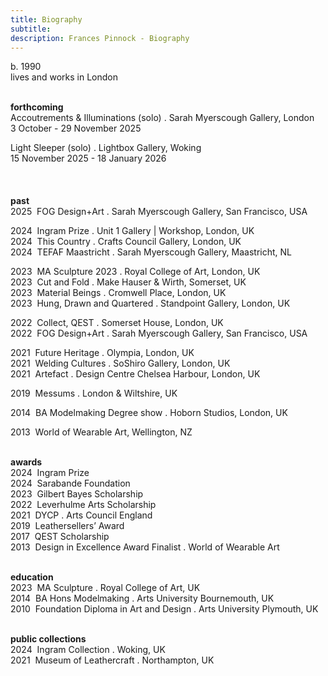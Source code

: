 ```yaml
---
title: Biography
subtitle: 
description: Frances Pinnock - Biography
---  
```

b. 1990  
lives and works in London  
<br />    

**forthcoming**  
Accoutrements & Illuminations (solo) . Sarah Myerscough Gallery, London  
3 October - 29 November 2025

Light Sleeper (solo) . Lightbox Gallery, Woking  
15 November 2025 - 18 January 2026  
<br /> 
<br />  
**past**  
2025&nbsp;&nbsp;FOG Design+Art . Sarah Myerscough Gallery, San Francisco, USA  

2024&nbsp;&nbsp;Ingram Prize . Unit 1 Gallery | Workshop, London, UK  
2024&nbsp;&nbsp;This Country . Crafts Council Gallery, London, UK  
2024&nbsp;&nbsp;TEFAF Maastricht . Sarah Myerscough Gallery, Maastricht, NL  

2023&nbsp;&nbsp;MA Sculpture 2023 . Royal College of Art, London, UK  
2023&nbsp;&nbsp;Cut and Fold . Make Hauser & Wirth, Somerset, UK  
2023&nbsp;&nbsp;Material Beings . Cromwell Place, London, UK  
2023&nbsp;&nbsp;Hung, Drawn and Quartered . Standpoint Gallery, London, UK    

2022&nbsp;&nbsp;Collect, QEST . Somerset House, London, UK  
2022&nbsp;&nbsp;FOG Design+Art . Sarah Myerscough Gallery, San Francisco, USA  

2021&nbsp;&nbsp;Future Heritage . Olympia, London, UK  
2021&nbsp;&nbsp;Welding Cultures . SoShiro Gallery, London, UK  
2021&nbsp;&nbsp;Artefact . Design Centre Chelsea Harbour, London, UK  

2019&nbsp;&nbsp;Messums . London & Wiltshire, UK  

2014&nbsp;&nbsp;BA Modelmaking Degree show . Hoborn Studios, London, UK  

2013&nbsp;&nbsp;World of Wearable Art, Wellington, NZ  
<br />  

**awards**  
2024&nbsp;&nbsp;Ingram Prize  
2024&nbsp;&nbsp;Sarabande Foundation  
2023&nbsp;&nbsp;Gilbert Bayes Scholarship  
2022&nbsp;&nbsp;Leverhulme Arts Scholarship  
2021&nbsp;&nbsp;DYCP . Arts Council England  
2019&nbsp;&nbsp;Leathersellers’ Award  
2017&nbsp;&nbsp;QEST Scholarship  
2013&nbsp;&nbsp;Design in Excellence Award Finalist . World of Wearable Art  
<br />  

**education**  
2023&nbsp;&nbsp;MA Sculpture . Royal College of Art, UK  
2014&nbsp;&nbsp;BA Hons Modelmaking . Arts University Bournemouth, UK  
2010&nbsp;&nbsp;Foundation Diploma in Art and Design . Arts University Plymouth, UK  
<br />

**public collections**  
2024&nbsp;&nbsp;Ingram Collection . Woking, UK  
2021&nbsp;&nbsp;Museum of Leathercraft . Northampton, UK  
<br />



 









  










 



  










 











